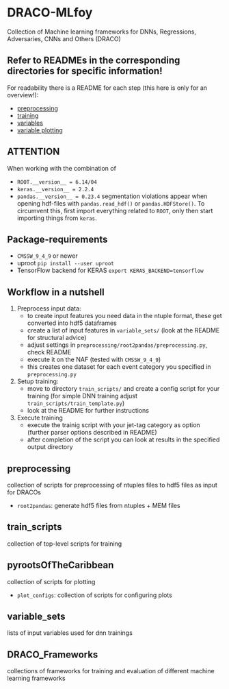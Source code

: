 # DRACO-MLfoy

Collection of Machine learning frameworks for DNNs, Regressions, Adversaries, CNNs and Others (DRACO)

## Refer to READMEs in the corresponding directories for specific information!
For readability there is a README for each step (this here is only for an overview!):
- [preprocessing](https://github.com/kit-cn-cms/DRACO-MLfoy/blob/dev_ReleaseVersion/preprocessing/root2pandas/README.md)
- [training](https://github.com/kit-cn-cms/DRACO-MLfoy/blob/dev_ReleaseVersion/train_scripts/README.md)
- [variables](https://github.com/kit-cn-cms/DRACO-MLfoy/blob/dev_ReleaseVersion/pyrootsOfTheCaribbean/README.md)
- [variable plotting](https://github.com/kit-cn-cms/DRACO-MLfoy/blob/dev_ReleaseVersion/variable_sets/README.md) 

## ATTENTION
When working with the combination of
- `ROOT.__version__ = 6.14/04`
- `keras.__version__ = 2.2.4`
- `pandas.__version__ = 0.23.4`
segmentation violations appear when opening hdf-files with `pandas.read_hdf()` or `pandas.HDFStore()`.
To circumvent this, first import everything related to `ROOT`, only then start importing things from `keras`.

## Package-requirements
- `CMSSW_9_4_9` or newer
- uproot `pip install --user uproot`
- TensorFlow backend for KERAS `export KERAS_BACKEND=tensorflow`

## Workflow in a nutshell
1. Preprocess input data:
    - to create input features you need data in the ntuple format, these get converted into hdf5 dataframes
    - create a list of input features in `variable_sets/` (look at the README for structural advice)
    - adjust settings in `preprocessing/root2pandas/preprocessing.py`, check README 
    - execute it on the NAF (tested with `CMSSW_9_4_9`)
    - this creates one dataset for each event category you specified in `preprocessing.py`
2. Setup training:
    - move to directory `train_scripts/` and create a config script for your training (for simple DNN training adjust `train_scripts/train_template.py`)
    - look at the README for further instructions
3. Execute training
    - execute the trainig script with your jet-tag category as option (further parser options described in README)
    - after completion of the script you can look at results in the specified output directory


## preprocessing

collection of scripts for preprocessing of ntuples files to hdf5 files as input for DRACOs
- `root2pandas`: generate hdf5 files from ntuples + MEM files      

## train_scripts

collection of top-level scripts for training

## pyrootsOfTheCaribbean

collection of scripts for plotting 
- `plot_configs`: collection of scripts for configuring plots

## variable_sets

lists of input variables used for dnn trainings


## DRACO_Frameworks

collections of frameworks for training and evaluation of different machine learning frameworks

